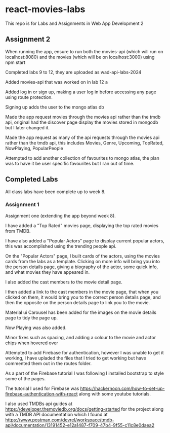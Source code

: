 # react-movies-labs

This repo is for Labs and Assignments in Web App Development 2

## Assignment 2

When running the app, ensure to run both the movies-api (which will run on localhost:8080) and the movies (which will be on localhost:3000) using npm start

Completed labs 9 to 12, they are uploaded as wad-api-labs-2024

Added movies-api that was worked on in lab 12 a

Added log in or sign up, making a user log in before accessing any page using route protection.

Signing up adds the user to the mongo atlas db

Made the app request movies through the movies api rather than the tmdb api, original had the discover page display the movies stored in mongodb but I later changed it.

Made the app request as many of the api requests through the movies api rather than the tmdb api, this includes Movies, Genre, Upcoming, TopRated, NowPlaying, PopularPeople

Attempted to add another collection of favourites to mongo atlas, the plan was to have it be user specific favourites but I ran out of time.




## Completed Labs

All class labs have been complete up to week 8.

### Assignment 1

Assignment one (extending the app beyond week 8).

I have added a "Top Rated" movies page, displaying the top rated movies from TMDB.

I have also added a "Popular Actors" page to display current popular actors, this was accomplished using the trending people api.

On the "Popular Actors" page, I built cards of the actors, using the movies cards from the labs as a template. Clicking on more info will bring you into the person details page, giving a biography of the actor, some quick info, and what movies they have appeared in.

I also added the cast members to the movie detail page.

I then added a link to the cast members in the movie page, that when you clicked on them, it would bring you to the correct person details page, and then the opposite on the person details page to link you to the movie.

Material ui Carousel has been added for the images on the movie details page to tidy the page up.

Now Playing was also added.

Minor fixes such as spacing, and adding a colour to the movie and actor chips when hovered over

Attempted to add Firebase for authentication, however I was unable to get it working, I have upladed the files that I tried to get working but have commented them out in the routes folder.

As a part of the Firebase tutorial I was following I installed bootstrap to style some of the pages.

The tutorial I used for Firebase was https://hackernoon.com/how-to-set-up-firebase-authentication-with-react along with some youtube tutorials.

I also used TMDBs api guides at https://developer.themoviedb.org/docs/getting-started for the project along with a TMDB API documentation which I found at https://www.postman.com/devrel/workspace/tmdb-api/documentation/13191452-e12a1487-f709-47b4-9f55-c11c8e0daea2 